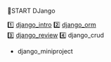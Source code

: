 🔮START DJango

1️⃣ [django_intro](https://github.com/tesschung/django/tree/master/django_intro)
2️⃣ [django_orm](https://github.com/tesschung/django/tree/master/django_orm)	
3️⃣ [django_review](https://github.com/tesschung/django/tree/master/django_review)
:four: django_crud

- django_miniproject